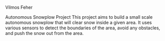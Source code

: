 Vilmos Feher

Autonomous Snowplow Project
This project aims to build a small scale autonomous snowplow that will clear snow inside a given area. It uses 
various sensors to detect the boundaries of the area, avoid any obstacles, and push the snow out from the area.
